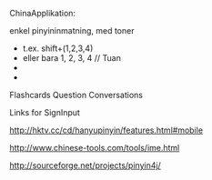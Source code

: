 ChinaApplikation:


enkel pinyininmatning, med toner
  - t.ex. shift+(1,2,3,4)
  -  eller bara 1, 2, 3, 4 // Tuan
  -  
  -  
Flashcards
Question
Conversations


Links for SignInput

http://hktv.cc/cd/hanyupinyin/features.html#mobile

http://www.chinese-tools.com/tools/ime.html

http://sourceforge.net/projects/pinyin4j/
